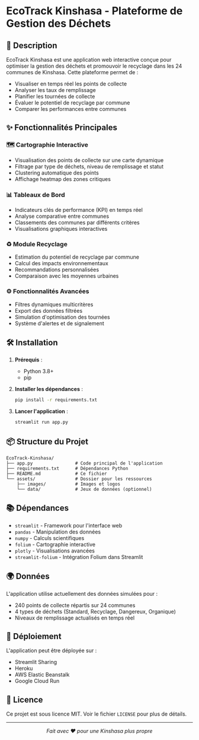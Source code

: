 # EcoTrack Kinshasa - Plateforme de Gestion des Déchets

## 📌 Description

EcoTrack Kinshasa est une application web interactive conçue pour optimiser la gestion des déchets et promouvoir le recyclage dans les 24 communes de Kinshasa. Cette plateforme permet de :

- Visualiser en temps réel les points de collecte
- Analyser les taux de remplissage
- Planifier les tournées de collecte
- Évaluer le potentiel de recyclage par commune
- Comparer les performances entre communes

## ✨ Fonctionnalités Principales

### 🗺️ Cartographie Interactive
- Visualisation des points de collecte sur une carte dynamique
- Filtrage par type de déchets, niveau de remplissage et statut
- Clustering automatique des points
- Affichage heatmap des zones critiques

### 📊 Tableaux de Bord
- Indicateurs clés de performance (KPI) en temps réel
- Analyse comparative entre communes
- Classements des communes par différents critères
- Visualisations graphiques interactives

### ♻ Module Recyclage
- Estimation du potentiel de recyclage par commune
- Calcul des impacts environnementaux
- Recommandations personnalisées
- Comparaison avec les moyennes urbaines

### ⚙️ Fonctionnalités Avancées
- Filtres dynamiques multicritères
- Export des données filtrées
- Simulation d'optimisation des tournées
- Système d'alertes et de signalement

## 🛠 Installation

1. **Prérequis** :
   - Python 3.8+
   - pip

2. **Installer les dépendances** :
   ```bash
   pip install -r requirements.txt
   ```

3. **Lancer l'application** :
   ```bash
   streamlit run app.py
   ```

## 📦 Structure du Projet

```
EcoTrack-Kinshasa/
├── app.py                # Code principal de l'application
├── requirements.txt      # Dépendances Python
├── README.md             # Ce fichier
└── assets/               # Dossier pour les ressources
    ├── images/           # Images et logos
    └── data/             # Jeux de données (optionnel)
```

## 📚 Dépendances

- `streamlit` - Framework pour l'interface web
- `pandas` - Manipulation des données
- `numpy` - Calculs scientifiques
- `folium` - Cartographie interactive
- `plotly` - Visualisations avancées
- `streamlit-folium` - Intégration Folium dans Streamlit

## 🌍 Données

L'application utilise actuellement des données simulées pour :
- 240 points de collecte répartis sur 24 communes
- 4 types de déchets (Standard, Recyclage, Dangereux, Organique)
- Niveaux de remplissage actualisés en temps réel

## 🚀 Déploiement

L'application peut être déployée sur :
- Streamlit Sharing
- Heroku
- AWS Elastic Beanstalk
- Google Cloud Run

## 📝 Licence

Ce projet est sous licence MIT. Voir le fichier `LICENSE` pour plus de détails.


---

<div align="center">
  <em>Fait avec ♥ pour une Kinshasa plus propre</em>
</div>
